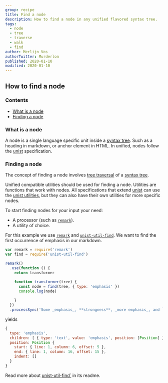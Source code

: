 ```yaml
---
group: recipe
title: Find a node
description: How to find a node in any unified flavored syntax tree.
tags:
  - node
  - tree
  - traverse
  - walk
  - find
author: Merlijn Vos
authorTwitter: Murderlon
published: 2020-01-10
modified: 2020-01-10
---
```


## How to find a node

### Contents

*   [What is a node](#what-is-a-node)
*   [Finding a node](#finding-a-node)

### What is a node

A node is a single language specific unit inside a [syntax tree][syntax-tree].
Such as a heading in markdown, or anchor element in HTML.  In unified, nodes
follow the [unist][] specification. 

### Finding a node

The concept of finding a node involves
[tree traversal][tree-traversal] of a [syntax tree][syntax-tree].

Unified compatible utilities should be used for finding a node.
Utilities are functions that work with nodes.  All specifications
that extend [unist][] can use the [unist utilities][unist-utils],
but they can also have their own utilities for more specific nodes.

To start finding nodes for your input your need:

*   A processor (such as [`remark`][remark]).
*   A utility of choice.

For this example we use [`remark`][remark]
and [`unist-util-find`][unist-util-find].  We want to find
the first occurrence of emphasis in our markdown.

```js
var remark = require('remark')
var find = require('unist-util-find')

remark()
  .use(function () {
    return transformer

    function transformer(tree) {
      const node = find(tree, { type: 'emphasis' })
      console.log(node)
      
    }
  })
  .processSync('Some _emphasis_, **strongness**, _more emphasis_, and `code`.')
```

yields

```js
{
  type: 'emphasis',
  children: [ { type: 'text', value: 'emphasis', position: [Position] } ],
  position: Position {
    start: { line: 1, column: 6, offset: 5 },
    end: { line: 1, column: 16, offset: 15 },
    indent: []
  }
}
```

Read more about [unist-util-find`][unist-util-find] in its readme.

[tree-traversal]: https://unifiedjs.com/learn/recipe/tree-traversal/

[syntax-tree]: https://unifiedjs.com/learn/guide/introduction-to-syntax-trees/

[unist]: https://github.com/syntax-tree/unist

[unist-utils]: https://github.com/syntax-tree/unist#list-of-utilities

[remark]: https://github.com/remarkjs/remark

[unist-util-find]: https://github.com/blahah/unist-util-find

